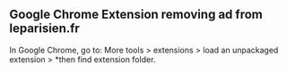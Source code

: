 ## Google Chrome Extension removing ad from leparisien.fr

In Google Chrome, go to:  More tools > extensions > load an unpackaged extension > *then find extension folder.